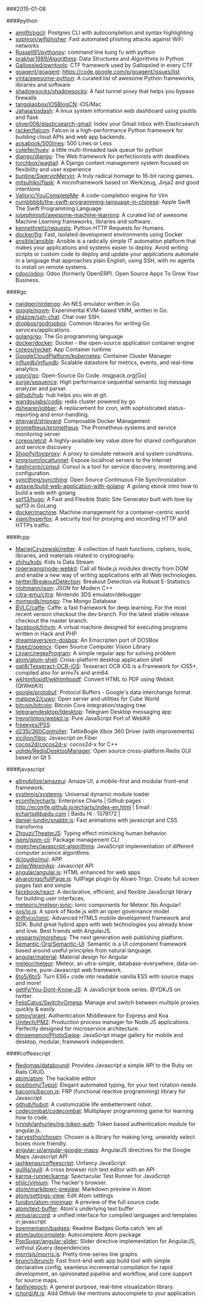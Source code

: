 ###2015-01-08

####python
* [amjith/pgcli](https://github.com/amjith/pgcli): Postgres CLI with autocompletion and syntax highlighting
* [sophron/wifiphisher](https://github.com/sophron/wifiphisher): Fast automated phishing attacks against WiFi networks
* [Russell91/pythonpy](https://github.com/Russell91/pythonpy): command line kung fu with python
* [prakhar1989/Algorithms](https://github.com/prakhar1989/Algorithms): Data Structures and Algorithms in Python
* [Gallopsled/pwntools](https://github.com/Gallopsled/pwntools): CTF framework used by Gallopsled in every CTF
* [goagent/goagent](https://github.com/goagent/goagent): https://code.google.com/p/goagent/issues/list
* [vinta/awesome-python](https://github.com/vinta/awesome-python): A curated list of awesome Python frameworks, libraries and software
* [shadowsocks/shadowsocks](https://github.com/shadowsocks/shadowsocks): A fast tunnel proxy that helps you bypass firewalls
* [tangqiaoboy/iOSBlogCN](https://github.com/tangqiaoboy/iOSBlogCN):  iOS/Mac 
* [Jahaja/psdash](https://github.com/Jahaja/psdash): A linux system information web dashboard using psutils and flask
* [oliver006/elasticsearch-gmail](https://github.com/oliver006/elasticsearch-gmail): Index your Gmail Inbox with Elasticsearch
* [racker/falcon](https://github.com/racker/falcon): Falcon is a high-performance Python framework for building cloud APIs and web app backends.
* [aosabook/500lines](https://github.com/aosabook/500lines): 500 Lines or Less
* [coleifer/huey](https://github.com/coleifer/huey): a little multi-threaded task queue for python
* [django/django](https://github.com/django/django): The Web framework for perfectionists with deadlines.
* [torchbox/wagtail](https://github.com/torchbox/wagtail): A Django content management system focused on flexibility and user experience
* [buntine/SwervinMervin](https://github.com/buntine/SwervinMervin): A truly radical homage to 16-bit racing games.
* [mitsuhiko/flask](https://github.com/mitsuhiko/flask): A microframework based on Werkzeug, Jinja2 and good intentions
* [Valloric/YouCompleteMe](https://github.com/Valloric/YouCompleteMe): A code-completion engine for Vim
* [numbbbbb/the-swift-programming-language-in-chinese](https://github.com/numbbbbb/the-swift-programming-language-in-chinese):  Apple  Swift The Swift Programming Language
* [josephmisiti/awesome-machine-learning](https://github.com/josephmisiti/awesome-machine-learning): A curated list of awesome Machine Learning frameworks, libraries and software.
* [kennethreitz/requests](https://github.com/kennethreitz/requests): Python HTTP Requests for Humans.
* [docker/fig](https://github.com/docker/fig): Fast, isolated development environments using Docker
* [ansible/ansible](https://github.com/ansible/ansible): Ansible is a radically simple IT automation platform that makes your applications and systems easier to deploy. Avoid writing scripts or custom code to deploy and update your applications automate in a language that approaches plain English, using SSH, with no agents to install on remote systems.
* [odoo/odoo](https://github.com/odoo/odoo): Odoo (formerly OpenERP). Open Source Apps To Grow Your Business.

####go
* [nwidger/nintengo](https://github.com/nwidger/nintengo): An NES emulator written in Go
* [google/novm](https://github.com/google/novm): Experimental KVM-based VMM, written in Go.
* [shazow/ssh-chat](https://github.com/shazow/ssh-chat): Chat over SSH.
* [dropbox/godropbox](https://github.com/dropbox/godropbox): Common libraries for writing Go services/applications.
* [golang/go](https://github.com/golang/go): The Go programming language
* [docker/docker](https://github.com/docker/docker): Docker - the open-source application container engine
* [coreos/rocket](https://github.com/coreos/rocket): App Container runtime
* [GoogleCloudPlatform/kubernetes](https://github.com/GoogleCloudPlatform/kubernetes): Container Cluster Manager
* [influxdb/influxdb](https://github.com/influxdb/influxdb): Scalable datastore for metrics, events, and real-time analytics
* [ugorji/go](https://github.com/ugorji/go): Open-Source Go Code. msgpack.org[Go]
* [surge/sequence](https://github.com/surge/sequence): High performance sequential semantic log message analyzer and parser.
* [github/hub](https://github.com/github/hub): hub helps you win at git.
* [wandoulabs/codis](https://github.com/wandoulabs/codis): redis cluster powered by go
* [dshearer/jobber](https://github.com/dshearer/jobber): A replacement for cron, with sophisticated status-reporting and error-handling.
* [shipyard/shipyard](https://github.com/shipyard/shipyard): Composable Docker Management
* [prometheus/prometheus](https://github.com/prometheus/prometheus): The Prometheus systems and service monitoring server
* [coreos/etcd](https://github.com/coreos/etcd): A highly-available key value store for shared configuration and service discovery
* [Shopify/toxiproxy](https://github.com/Shopify/toxiproxy): A proxy to simulate network and system conditions.
* [progrium/localtunnel](https://github.com/progrium/localtunnel): Expose localhost servers to the Internet
* [hashicorp/consul](https://github.com/hashicorp/consul): Consul is a tool for service discovery, monitoring and configuration.
* [syncthing/syncthing](https://github.com/syncthing/syncthing): Open Source Continuous File Synchronization
* [astaxie/build-web-application-with-golang](https://github.com/astaxie/build-web-application-with-golang): A golang ebook intro how to build a web with golang
* [spf13/hugo](https://github.com/spf13/hugo): A Fast and Flexible Static Site Generator built with love by spf13 in GoLang
* [docker/machine](https://github.com/docker/machine): Machine management for a container-centric world
* [xiam/hyperfox](https://github.com/xiam/hyperfox): A security tool for proxying and recording HTTP and HTTPs traffic.

####cpp
* [MaciejCzyzewski/retter](https://github.com/MaciejCzyzewski/retter): A collection of hash functions, ciphers, tools, libraries, and materials related to cryptography.
* [zhihu/kids](https://github.com/zhihu/kids): Kids Is Data Stream
* [rogerwang/node-webkit](https://github.com/rogerwang/node-webkit): Call all Node.js modules directly from DOM and enable a new way of writing applications with all Web technologies.
* [twitter/BreakoutDetection](https://github.com/twitter/BreakoutDetection): Breakout Detection via Robust E-Statistics
* [nlohmann/json](https://github.com/nlohmann/json): JSON for Modern C++
* [citra-emu/citra](https://github.com/citra-emu/citra): Nintendo 3DS emulator/debugger
* [mongodb/mongo](https://github.com/mongodb/mongo): The Mongo Database
* [BVLC/caffe](https://github.com/BVLC/caffe): Caffe: a fast framework for deep learning. For the most recent version checkout the dev branch. For the latest stable release checkout the master branch.
* [facebook/hhvm](https://github.com/facebook/hhvm): A virtual machine designed for executing programs written in Hack and PHP.
* [dreamlayers/em-dosbox](https://github.com/dreamlayers/em-dosbox): An Emscripten port of DOSBox
* [Itseez/opencv](https://github.com/Itseez/opencv): Open Source Computer Vision Library
* [Liniarc/regexProgram](https://github.com/Liniarc/regexProgram): A simple regular app for solving problem
* [atom/atom-shell](https://github.com/atom/atom-shell): Cross-platform desktop application shell
* [gali8/Tesseract-OCR-iOS](https://github.com/gali8/Tesseract-OCR-iOS): Tesseract OCR iOS is a Framework for iOS5+, compiled also for armv7s and arm64.
* [wkhtmltopdf/wkhtmltopdf](https://github.com/wkhtmltopdf/wkhtmltopdf): Convert HTML to PDF using Webkit (QtWebKit)
* [google/protobuf](https://github.com/google/protobuf): Protocol Buffers - Google's data interchange format
* [matpow2/cuwo](https://github.com/matpow2/cuwo): Open server and utilities for Cube World
* [bitcoin/bitcoin](https://github.com/bitcoin/bitcoin): Bitcoin Core integration/staging tree
* [telegramdesktop/tdesktop](https://github.com/telegramdesktop/tdesktop): Telegram Desktop messaging app
* [trevorlinton/webkit.js](https://github.com/trevorlinton/webkit.js): Pure JavaScript Port of WebKit
* [freeeyes/PSS](https://github.com/freeeyes/PSS): 
* [d235j/360Controller](https://github.com/d235j/360Controller): TattieBogle Xbox 360 Driver (with improvements)
* [xicilion/fibjs](https://github.com/xicilion/fibjs): Javascript on Fiber
* [cocos2d/cocos2d-x](https://github.com/cocos2d/cocos2d-x): cocos2d-x for C++
* [uglide/RedisDesktopManager](https://github.com/uglide/RedisDesktopManager): Open source cross-platform Redis GUI based on Qt 5

####javascript
* [allmobilize/amazeui](https://github.com/allmobilize/amazeui): Amaze UI, a mobile-first and modular front-end framework.
* [systemjs/systemjs](https://github.com/systemjs/systemjs): Universal dynamic module loader
* [ecomfe/echarts](https://github.com/ecomfe/echarts): Enterprise Charts | Github pages : http://ecomfe.github.io/echarts/index-en.html | Email : echarts@baidu.com | Baidu Hi : 1379172 |
* [daniel-lundin/snabbt.js](https://github.com/daniel-lundin/snabbt.js): Fast animations with javascript and CSS transforms
* [Zhouzi/TheaterJS](https://github.com/Zhouzi/TheaterJS): Typing effect mimicking human behavior.
* [jspm/jspm-cli](https://github.com/jspm/jspm-cli): Package management CLI
* [mgechev/javascript-algorithms](https://github.com/mgechev/javascript-algorithms): JavaScript implementation of different computer science algorithms.
* [dcloudio/mui](https://github.com/dcloudio/mui): APP
* [zxlie/WeixinApi](https://github.com/zxlie/WeixinApi): Javascript API
* [angular/angular.js](https://github.com/angular/angular.js): HTML enhanced for web apps
* [alvarotrigo/fullPage.js](https://github.com/alvarotrigo/fullPage.js): fullPage plugin by Alvaro Trigo. Create full screen pages fast and simple
* [facebook/react](https://github.com/facebook/react): A declarative, efficient, and flexible JavaScript library for building user interfaces.
* [meteoric/meteor-ionic](https://github.com/meteoric/meteor-ionic): Ionic components for Meteor. No Angular!
* [iojs/io.js](https://github.com/iojs/io.js): A spork of Node.js with an open governance model
* [driftyco/ionic](https://github.com/driftyco/ionic): Advanced HTML5 mobile development framework and SDK. Build great hybrid apps with web technologies you already know and love. Best friends with AngularJS.
* [vesparny/morpheus](https://github.com/vesparny/morpheus): The next generation web publishing platform.
* [Semantic-Org/Semantic-UI](https://github.com/Semantic-Org/Semantic-UI): Semantic is a UI component framework based around useful principles from natural language.
* [angular/material](https://github.com/angular/material): Material design for Angular
* [meteor/meteor](https://github.com/meteor/meteor): Meteor, an ultra-simple, database-everywhere, data-on-the-wire, pure-Javascript web framework.
* [6to5/6to5](https://github.com/6to5/6to5): Turn ES6+ code into readable vanilla ES5 with source maps and more!
* [getify/You-Dont-Know-JS](https://github.com/getify/You-Dont-Know-JS): A JavaScript book series. @YDKJS on twitter.
* [FelisCatus/SwitchyOmega](https://github.com/FelisCatus/SwitchyOmega): Manage and switch between multiple proxies quickly & easily.
* [simov/grant](https://github.com/simov/grant): Authentication Middleware for Express and Koa
* [Unitech/PM2](https://github.com/Unitech/PM2): Production process manager for Node.JS applications. Perfectly designed for microservice architecture.
* [dimsemenov/PhotoSwipe](https://github.com/dimsemenov/PhotoSwipe): JavaScript image gallery for mobile and desktop, modular, framework independent.

####coffeescript
* [Nedomas/databound](https://github.com/Nedomas/databound): Provides Javascript a simple API to the Ruby on Rails CRUD.
* [atom/atom](https://github.com/atom/atom): The hackable editor
* [positionly/Typist](https://github.com/positionly/Typist): Elegant automated typing, for your text rotation needs
* [baconjs/bacon.js](https://github.com/baconjs/bacon.js): FRP (functional reactive programming) library for Javascript
* [github/hubot](https://github.com/github/hubot): A customizable life embetterment robot.
* [codecombat/codecombat](https://github.com/codecombat/codecombat): Multiplayer programming game for learning how to code.
* [lynndylanhurley/ng-token-auth](https://github.com/lynndylanhurley/ng-token-auth): Token based authentication module for angular.js.
* [harvesthq/chosen](https://github.com/harvesthq/chosen): Chosen is a library for making long, unwieldy select boxes more friendly.
* [angular-ui/angular-google-maps](https://github.com/angular-ui/angular-google-maps): AngularJS directives for the Google Maps Javascript API
* [jashkenas/coffeescript](https://github.com/jashkenas/coffeescript): Unfancy JavaScript
* [quilljs/quill](https://github.com/quilljs/quill): A cross browser rich text editor with an API
* [karma-runner/karma](https://github.com/karma-runner/karma): Spectacular Test Runner for JavaScript
* [philc/vimium](https://github.com/philc/vimium): The hacker's browser.
* [atom/markdown-preview](https://github.com/atom/markdown-preview): Markdown preview in Atom
* [atom/settings-view](https://github.com/atom/settings-view): Edit Atom settings
* [fundon/atom-minimap](https://github.com/fundon/atom-minimap): A preview of the full source code.
* [atom/text-buffer](https://github.com/atom/text-buffer): Atom's underlying text buffer
* [jenius/accord](https://github.com/jenius/accord): a unified interface for compiled languages and templates in javascript
* [boennemann/badges](https://github.com/boennemann/badges): Readme Badges  Gotta catch 'em all
* [atom/autocomplete](https://github.com/atom/autocomplete): Autocomplete Atom package
* [PopSugar/angular-slider](https://github.com/PopSugar/angular-slider): Slider directive implementation for AngularJS, without jQuery dependencies
* [morrisjs/morris.js](https://github.com/morrisjs/morris.js): Pretty time-series line graphs
* [brunch/brunch](https://github.com/brunch/brunch): Fast front-end web app build tool with simple declarative config, seamless incremental compilation for rapid development, an opinionated pipeline and workflow, and core support for source maps.
* [fastly/epoch](https://github.com/fastly/epoch): A general purpose, real-time visualization library.
* [ichord/At.js](https://github.com/ichord/At.js): Add Github like mentions autocomplete to your application.
